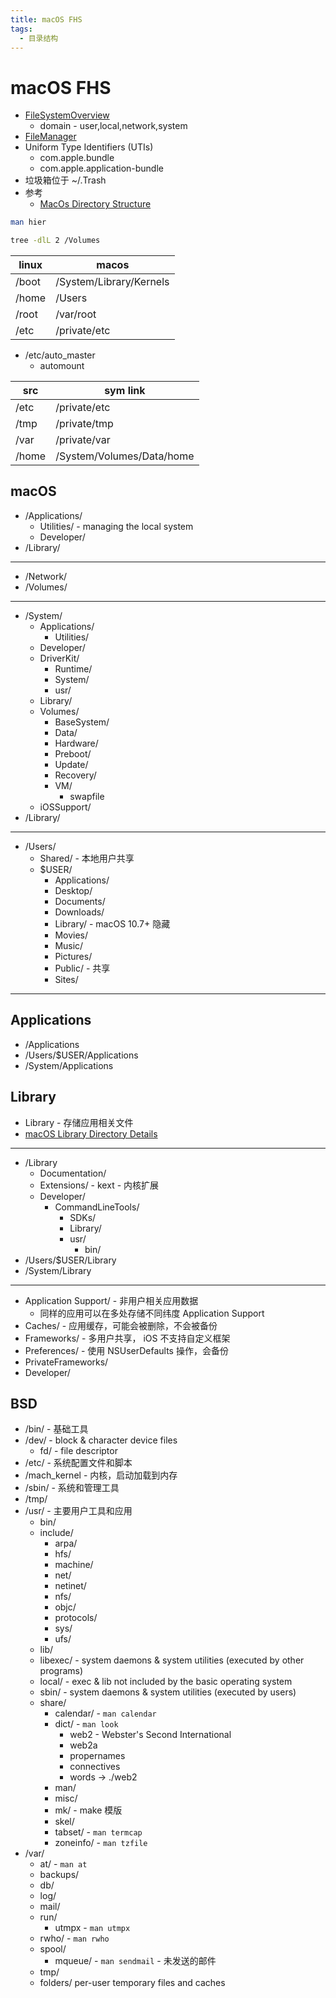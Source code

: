 ```yaml
---
title: macOS FHS
tags:
  - 目录结构
---
```


# macOS FHS

- [FileSystemOverview](https://developer.apple.com/library/archive/documentation/FileManagement/Conceptual/FileSystemProgrammingGuide/FileSystemOverview/FileSystemOverview.html)
  - domain - user,local,network,system
- [FileManager](https://developer.apple.com/documentation/foundation/filemanager)
- Uniform Type Identifiers (UTIs)
  - com.apple.bundle
  - com.apple.application-bundle
- 垃圾箱位于 ~/.Trash
- 参考
  - [MacOs Directory Structure](https://difyel.com/apple/macos/macos-directory-structure/)

```bash
man hier

tree -dlL 2 /Volumes
```

| linux | macos                   |
| ----- | ----------------------- |
| /boot | /System/Library/Kernels |
| /home | /Users                  |
| /root | /var/root               |
| /etc  | /private/etc            |

- /etc/auto_master
  - automount

| src   | sym link                  |
| ----- | ------------------------- |
| /etc  | /private/etc              |
| /tmp  | /private/tmp              |
| /var  | /private/var              |
| /home | /System/Volumes/Data/home |

## macOS

- /Applications/
  - Utilities/ - managing the local system
  - Developer/
- /Library/

---

- /Network/
- /Volumes/

---

- /System/
  - Applications/
    - Utilities/
  - Developer/
  - DriverKit/
    - Runtime/
    - System/
    - usr/
  - Library/
  - Volumes/
    - BaseSystem/
    - Data/
    - Hardware/
    - Preboot/
    - Update/
    - Recovery/
    - VM/
      - swapfile
  - iOSSupport/
- /Library/

---

- /Users/
  - Shared/ - 本地用户共享
  - $USER/
    - Applications/
    - Desktop/
    - Documents/
    - Downloads/
    - Library/ - macOS 10.7+ 隐藏
    - Movies/
    - Music/
    - Pictures/
    - Public/ - 共享
    - Sites/

---

## Applications

- /Applications
- /Users/$USER/Applications
- /System/Applications

## Library

- Library - 存储应用相关文件
- [macOS Library Directory Details](https://developer.apple.com/library/archive/documentation/FileManagement/Conceptual/FileSystemProgrammingGuide/MacOSXDirectories/MacOSXDirectories.html)

---

- /Library
  - Documentation/
  - Extensions/ - kext - 内核扩展
  - Developer/
    - CommandLineTools/
      - SDKs/
      - Library/
      - usr/
        - bin/
- /Users/$USER/Library
- /System/Library

---

- Application Support/ - 非用户相关应用数据
  - 同样的应用可以在多处存储不同纬度 Application Support
- Caches/ - 应用缓存，可能会被删除，不会被备份
- Frameworks/ - 多用户共享， iOS 不支持自定义框架
- Preferences/ - 使用 NSUserDefaults 操作，会备份
- PrivateFrameworks/
- Developer/

## BSD

- /bin/ - 基础工具
- /dev/ - block & character device files
  - fd/ - file descriptor
- /etc/ - 系统配置文件和脚本
- /mach_kernel - 内核，启动加载到内存
- /sbin/ - 系统和管理工具
- /tmp/
- /usr/ - 主要用户工具和应用
  - bin/
  - include/
    - arpa/
    - hfs/
    - machine/
    - net/
    - netinet/
    - nfs/
    - objc/
    - protocols/
    - sys/
    - ufs/
  - lib/
  - libexec/ - system daemons & system utilities (executed by other programs)
  - local/ - exec & lib not included by the basic operating system
  - sbin/ - system daemons & system utilities (executed by users)
  - share/
    - calendar/ - `man calendar`
    - dict/ - `man look`
      - web2 - Webster's Second International
      - web2a
      - propernames
      - connectives
      - words -> ./web2
    - man/
    - misc/
    - mk/ - make 模版
    - skel/
    - tabset/ - `man termcap`
    - zoneinfo/ - `man tzfile`
- /var/
  - at/ - `man at`
  - backups/
  - db/
  - log/
  - mail/
  - run/
    - utmpx - `man utmpx`
  - rwho/ - `man rwho`
  - spool/
    - mqueue/ - `man sendmail` - 未发送的邮件
  - tmp/
  - folders/
    per-user temporary files and caches
